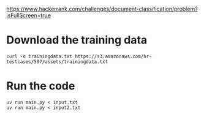https://www.hackerrank.com/challenges/document-classification/problem?isFullScreen=true

# Download the training data

```
curl -o trainingdata.txt https://s3.amazonaws.com/hr-testcases/597/assets/trainingdata.txt
```

# Run the code

```
uv run main.py < input.txt
uv run main.py < input2.txt
```
